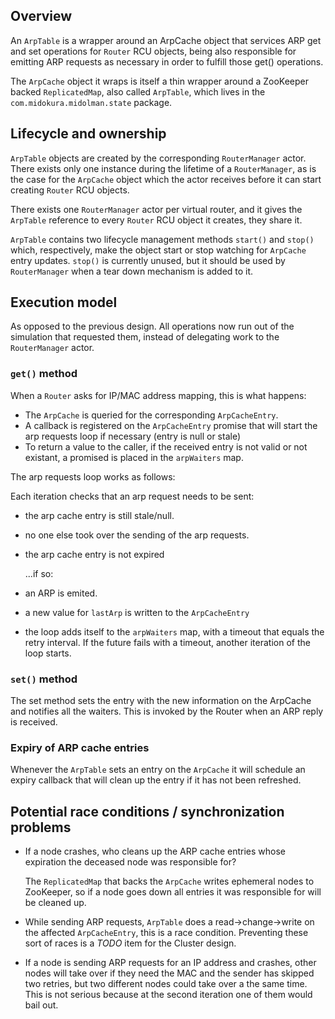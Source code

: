 ## Overview

An `ArpTable` is a wrapper around an ArpCache object that services ARP
get and set operations for `Router` RCU objects, being also responsible
for emitting ARP requests as necessary in order to fulfill those get()
operations.

The `ArpCache` object it wraps is itself a thin wrapper around a ZooKeeper
backed `ReplicatedMap`, also called `ArpTable`, which lives in the
`com.midokura.midolman.state` package.

## Lifecycle and ownership

`ArpTable` objects are created by the corresponding `RouterManager` actor.
There exists only one instance during the lifetime of a `RouterManager`, as
is the case for the `ArpCache` object which the actor receives before it can
start creating `Router` RCU objects.

There exists one `RouterManager` actor per virtual router, and it gives
the `ArpTable` reference to every `Router` RCU object it creates, they share it.

`ArpTable` contains two lifecycle management methods `start()` and
`stop()` which, respectively, make the object start or stop watching
for `ArpCache` entry updates. `stop()` is currently unused, but it
should be used by `RouterManager` when a tear down mechanism is added to
it.

## Execution model

As opposed to the previous design. All operations now run out of the
simulation that requested them, instead of delegating work to the
`RouterManager` actor.

### `get()` method

When a `Router` asks for IP/MAC address mapping, this is what happens:

- The `ArpCache` is queried for the corresponding `ArpCacheEntry`.
- A callback is registered on the `ArpCacheEntry` promise that will start
  the arp requests loop if necessary (entry is null or stale)
- To return a value to the caller, if the received entry is not valid or
  not existant, a promised is placed in the `arpWaiters` map.

The arp requests loop works as follows:

Each iteration checks that an arp request needs to be sent:

- the arp cache entry is still stale/null.
- no one else took over the sending of the arp requests.
-   the arp cache entry is not expired

    ...if so:

  - an ARP is emited.
  - a new value for `lastArp` is written to the `ArpCacheEntry`
  - the loop adds itself to the `arpWaiters` map, with a timeout that
    equals the retry interval. If the future fails with a timeout, another
    iteration of the loop starts.

### `set()` method

The set method sets the entry with the new information on the ArpCache
and notifies all the waiters. This is invoked by the Router when an ARP
reply is received.

### Expiry of ARP cache entries

Whenever the `ArpTable` sets an entry on the `ArpCache` it will schedule
an expiry callback that will clean up the entry if it has not been
refreshed.

## Potential race conditions / synchronization problems

-   If a node crashes, who cleans up the ARP cache entries whose
    expiration the deceased node was responsible for?

    The `ReplicatedMap` that backs the `ArpCache` writes ephemeral nodes to
    ZooKeeper, so if a node goes down all entries it was responsible for will be
    cleaned up.

- While sending ARP requests, `ArpTable` does a read->change->write on
  the affected `ArpCacheEntry`, this is a race condition. Preventing these
  sort of races is a *TODO* item for the Cluster design.

- If a node is sending ARP requests for an IP address and crashes, other
  nodes will take over if they need the MAC and the sender has skipped
  two retries, but two different nodes could take over a the same time.
  This is not serious because at the second iteration one of them would
  bail out.
